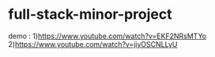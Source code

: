 # full-stack-minor-project
 demo :
 1)https://www.youtube.com/watch?v=EKF2NRsMTYo<br>
 2)https://www.youtube.com/watch?v=jiyOSCNLLyU
